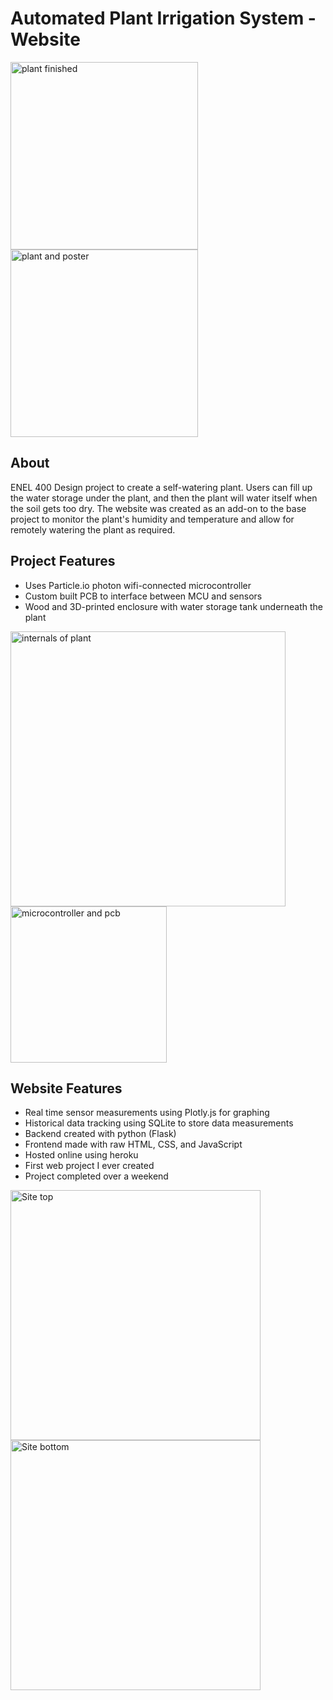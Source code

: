 # Automated Plant Irrigation System - Website
<p float="left">
<img src="https://user-images.githubusercontent.com/43624936/151049501-cb68fc7a-c842-4639-a669-fb1d96f52a3d.jpg" alt="plant finished" width="300"/>
<img src="https://user-images.githubusercontent.com/43624936/151049646-b001443c-e681-4afa-b15d-f64db8055d86.jpg" alt="plant and poster" width="300"/>
</p>

## About
ENEL 400 Design project to create a self-watering plant. 
Users can fill up the water storage under the plant, and then the plant will water itself when the soil gets too dry.
The website was created as an add-on to the base project to monitor the plant's humidity and temperature and allow for remotely watering the plant as required.

## Project Features
* Uses Particle.io photon wifi-connected microcontroller
* Custom built PCB to interface between MCU and sensors 
* Wood and 3D-printed enclosure with water storage tank underneath the plant 
<p float="left">
<img src="https://user-images.githubusercontent.com/43624936/151049564-ee5fcf38-c25a-422e-a40e-6ec1be9d9d7f.jpg" alt="internals of plant" width="440"/>
<img src="https://user-images.githubusercontent.com/43624936/151049627-4606ee69-a683-48c7-9432-2c797a8364d9.jpg" alt="microcontroller and pcb" width="250"/>
</p>

## Website Features
* Real time sensor measurements using Plotly.js for graphing
* Historical data tracking using SQLite to store data measurements
* Backend created with python (Flask)
* Frontend made with raw HTML, CSS, and JavaScript
* Hosted online using heroku
* First web project I ever created
* Project completed over a weekend 


<img src="https://user-images.githubusercontent.com/43624936/151066075-5eaf545d-c68e-4932-9184-c07ed5048bc6.JPG" alt="Site top" width="400"/>
<img src="https://user-images.githubusercontent.com/43624936/151066081-49d81146-41d0-4a45-842b-20f34258b602.JPG" alt="Site bottom" width="400"/>
